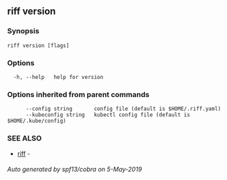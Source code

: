 ## riff version



### Synopsis



```
riff version [flags]
```

### Options

```
  -h, --help   help for version
```

### Options inherited from parent commands

```
      --config string       config file (default is $HOME/.riff.yaml)
      --kubeconfig string   kubectl config file (default is $HOME/.kube/config)
```

### SEE ALSO

* [riff](riff.md)	 - 

###### Auto generated by spf13/cobra on 5-May-2019
